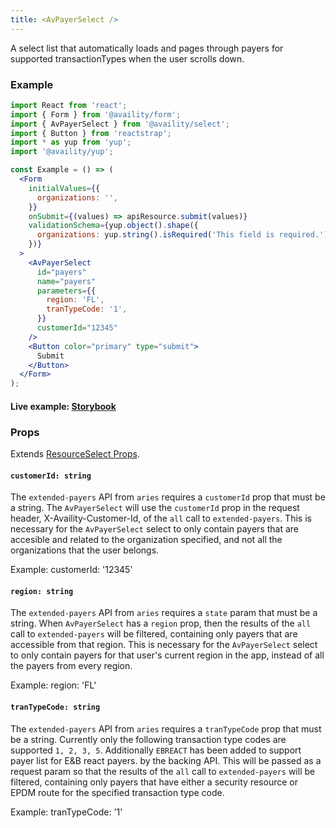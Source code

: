 ```yaml
---
title: <AvPayerSelect />
---
```


A select list that automatically loads and pages through payers for supported transactionTypes when the user scrolls down.

### Example

```jsx
import React from 'react';
import { Form } from '@availity/form';
import { AvPayerSelect } from '@availity/select';
import { Button } from 'reactstrap';
import * as yup from 'yup';
import '@availity/yup';

const Example = () => (
  <Form
    initialValues={{
      organizations: '',
    }}
    onSubmit={(values) => apiResource.submit(values)}
    validationSchema={yup.object().shape({
      organizations: yup.string().isRequired('This field is required.'),
    })}
  >
    <AvPayerSelect
      id="payers"
      name="payers"
      parameters={{
        region: 'FL',
        tranTypeCode: '1',
      }}
      customerId="12345"
    />
    <Button color="primary" type="submit">
      Submit
    </Button>
  </Form>
);
```

#### Live example: [Storybook](https://availity.github.io/availity-react/storybook/?path=/story/bootstrap-components-select-async-selects--payer-select)

### Props

Extends [ResourceSelect Props](/form/select/components/resource-select/#props).

#### `customerId: string`

The `extended-payers` API from `aries` requires a `customerId` prop that must be a string. The `AvPayerSelect` will use the `customerId` prop in the request header, X-Availity-Customer-Id, of the `all` call to `extended-payers`. This is necessary for the `AvPayerSelect` select to only contain payers that are accesible and related to the organization specified, and not all the organizations that the user belongs.

Example: customerId: '12345'

#### `region: string`

The `extended-payers` API from `aries` requires a `state` param that must be a string. When `AvPayerSelect` has a `region` prop, then the results of the `all` call to `extended-payers` will be filtered, containing only payers that are accessible from that region. This is necessary for the `AvPayerSelect` select to only contain payers for that user's current region in the app, instead of all the payers from every region.

Example: region: 'FL'

#### `tranTypeCode: string`

The `extended-payers` API from `aries` requires a `tranTypeCode` prop that must be a string. Currently only the following transaction type codes are supported `1, 2, 3, 5`. Additionally `EBREACT` has been added to support payer list for E&B react payers. by the backing API. This will be passed as a request param so that the results of the `all` call to `extended-payers` will be filtered, containing only payers that have either a security resource or EPDM route for the specified transaction type code.

Example: tranTypeCode: '1'
